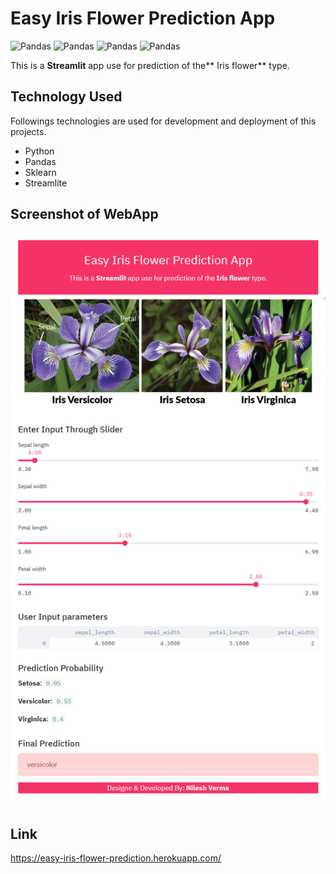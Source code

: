 # Easy Iris Flower Prediction App
![Pandas](https://img.shields.io/badge/Pandas-v1.0.4-blue) ![Pandas](https://img.shields.io/badge/scikit--learn-0.23.1-green) ![Pandas](https://img.shields.io/badge/streamlit-0.62.0-orange) ![Pandas](https://img.shields.io/badge/Heroku-Cloud%20Application%20Platform-blue)

This is a **Streamlit** app use for prediction of the** Iris flower** type.

## Technology Used
Followings technologies are used for development and deployment of this projects.
- Python
-  Pandas
-  Sklearn
-  Streamlite

## Screenshot of WebApp
![alt text](https://raw.githubusercontent.com/TechyNilesh/Easy-Iris-Flower-Prediction-App/master/screencapture.png "Logo Title Text 1")
## Link
https://easy-iris-flower-prediction.herokuapp.com/
